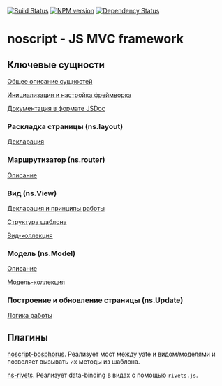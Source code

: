 [![Build Status](https://travis-ci.org/yandex-ui/noscript.png?branch=master)](https://travis-ci.org/yandex-ui/noscript)
[![NPM version](https://badge.fury.io/js/noscript.png)](http://badge.fury.io/js/noscript)
[![Dependency Status](https://david-dm.org/yandex-ui/noscript.png)](https://david-dm.org/yandex-ui/noscript)
# noscript - JS MVC framework

## Ключевые сущности

[Общее описание сущностей](/doc/entities.md)

[Инициализация и настройка фреймворка](/doc/ns.init.md)

[Документация в формате JSDoc](https://yandex-ui.github.io/noscript/)

### Раскладка страницы (ns.layout)

[Декларация](/doc/ns.layout.md)

### Маршрутизатор (ns.router)

[Описание](/doc/ns.router.md)

### Вид (ns.View)

[Декларация и принципы работы](/doc/ns.view.md)

[Структура шаблона](/doc/ns.view.yate.md)

[Вид-коллекция](/doc/ns.viewCollection.md)

### Модель (ns.Model)

[Описание](/doc/ns.model.md)

[Модель-коллекция](/doc/ns.modelCollection.md)

### Построение и обновление страницы (ns.Update)

[Логика работы](/doc/ns.update.logic.md)

## Плагины

[noscript-bosphorus](https://github.com/yandex-ui/noscript-bosphorus). Реализует мост между yate и видом/моделями и позволяет вызывать их методы из шаблона.

[ns-rivets](https://github.com/Lapple/ns-rivets). Реализует data-binding в видах с помощью `rivets.js`.
